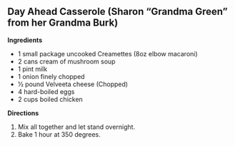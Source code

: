 ## Day Ahead Casserole (Sharon “Grandma Green” from her Grandma Burk)

**Ingredients**
* 1 small package uncooked Creamettes (8oz elbow macaroni)
*	2 cans cream of mushroom soup
*	1 pint milk
*	1 onion finely chopped
*	½ pound Velveeta cheese (Chopped)
*	4 hard-boiled eggs
*	2 cups boiled chicken

**Directions**
1. Mix all together and let stand overnight.
1. Bake 1 hour at 350 degrees.
